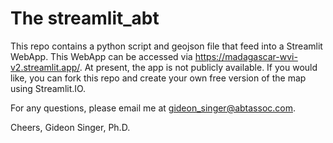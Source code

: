 # The streamlit_abt 

This repo contains a python script and geojson file that feed into a Streamlit WebApp. This WebApp can be accessed via https://madagascar-wvi-v2.streamlit.app/. At present, the app is not publicly available. If you would like, you can fork this repo and create your own free version of the map using Streamlit.IO. 

For any questions, please email me at gideon_singer@abtassoc.com.

Cheers,
Gideon Singer, Ph.D.
